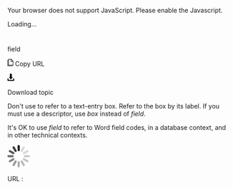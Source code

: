 Your browser does not support JavaScript. Please enable the Javascript.

Loading...

# 

field

![Copy URL](field_files/Copy.png)
Copy URL

![Download](field_files/Download.png)

Download topic

Don't use to refer to a text-entry box. Refer to the box by its label. If you must use a descriptor, use *box* instead of *field*. 

It's OK to use *field* to refer to Word field codes, in a database context, and in other technical contexts.

![In progress](field_files/activity-large.gif)

URL :
